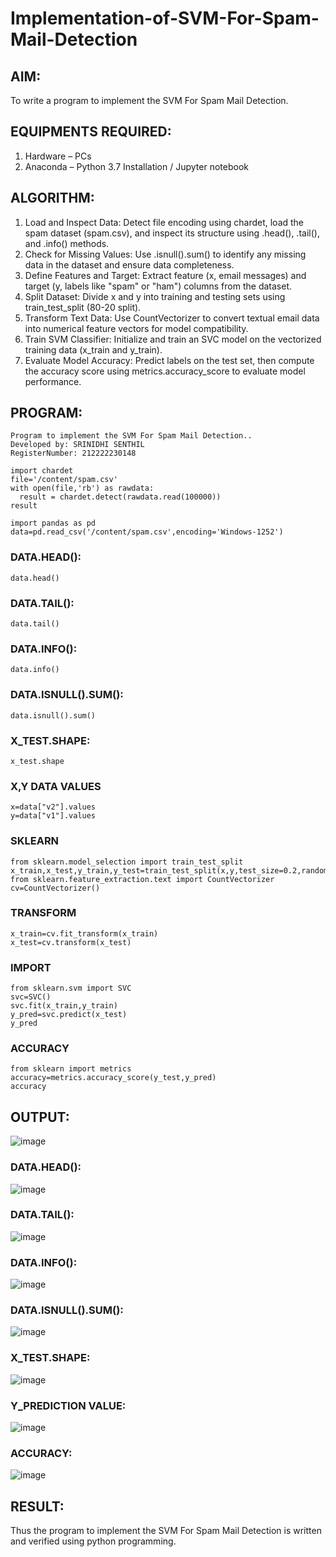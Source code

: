 # Implementation-of-SVM-For-Spam-Mail-Detection

## AIM:
To write a program to implement the SVM For Spam Mail Detection.

## EQUIPMENTS REQUIRED:
1. Hardware – PCs
2. Anaconda – Python 3.7 Installation / Jupyter notebook

## ALGORITHM:
1. Load and Inspect Data: Detect file encoding using chardet, load the spam dataset (spam.csv), and inspect its structure using .head(), .tail(), and .info() methods.
2. Check for Missing Values: Use .isnull().sum() to identify any missing data in the dataset and ensure data completeness.
3. Define Features and Target: Extract feature (x, email messages) and target (y, labels like "spam" or "ham") columns from the dataset.
4. Split Dataset: Divide x and y into training and testing sets using train_test_split (80-20 split).
5. Transform Text Data: Use CountVectorizer to convert textual email data into numerical feature vectors for model compatibility.
6. Train SVM Classifier: Initialize and train an SVC model on the vectorized training data (x_train and y_train).
7. Evaluate Model Accuracy: Predict labels on the test set, then compute the accuracy score using metrics.accuracy_score to evaluate model performance.

## PROGRAM:
```
Program to implement the SVM For Spam Mail Detection..
Developed by: SRINIDHI SENTHIL
RegisterNumber: 212222230148

import chardet
file='/content/spam.csv'
with open(file,'rb') as rawdata:
  result = chardet.detect(rawdata.read(100000))
result
```
```
import pandas as pd
data=pd.read_csv('/content/spam.csv',encoding='Windows-1252')
```
### DATA.HEAD():

```
data.head()
```
### DATA.TAIL():
```
data.tail()
```
### DATA.INFO():
```
data.info()
```
### DATA.ISNULL().SUM():
```
data.isnull().sum()
```
### X_TEST.SHAPE:
```
x_test.shape
```
### X,Y DATA VALUES

```
x=data["v2"].values
y=data["v1"].values
```
### SKLEARN
```
from sklearn.model_selection import train_test_split
x_train,x_test,y_train,y_test=train_test_split(x,y,test_size=0.2,random_state=0)
from sklearn.feature_extraction.text import CountVectorizer
cv=CountVectorizer()
```
### TRANSFORM 
```
x_train=cv.fit_transform(x_train)
x_test=cv.transform(x_test)
```
### IMPORT 
```
from sklearn.svm import SVC
svc=SVC()
svc.fit(x_train,y_train)
y_pred=svc.predict(x_test)
y_pred
```
### ACCURACY 
```
from sklearn import metrics
accuracy=metrics.accuracy_score(y_test,y_pred)
accuracy
```

## OUTPUT:
![image](https://github.com/user-attachments/assets/87d05b26-9111-4544-a830-b700bd9a5e3e)

### DATA.HEAD():

![image](https://github.com/user-attachments/assets/e2ba6705-663f-4947-8ff4-487543c5a8ff)

### DATA.TAIL():

![image](https://github.com/user-attachments/assets/010716b4-5d15-48cb-8a6c-b35b241dd530)


### DATA.INFO():

![image](https://github.com/user-attachments/assets/e54f0bc0-47f2-4b22-9deb-32098d8a93ad)

### DATA.ISNULL().SUM():
![image](https://github.com/user-attachments/assets/f35333ed-d112-472d-88bc-93145233f97b)
### X_TEST.SHAPE:
![image](https://github.com/user-attachments/assets/6f0518f6-170b-4d85-8b0a-96603de797fa)

### Y_PREDICTION VALUE:
![image](https://github.com/user-attachments/assets/0eb284b3-06a6-4db3-b2f2-36d4b327955d)

### ACCURACY: 
![image](https://github.com/user-attachments/assets/b2afb625-ee80-48c4-b672-a4c31d1bfbf4)



## RESULT:
Thus the program to implement the SVM For Spam Mail Detection is written and verified using python programming.
